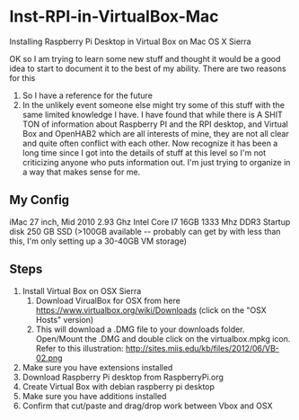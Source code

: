 # Inst-RPI-in-VirtualBox-Mac
Installing Raspberry Pi Desktop in Virtual Box on Mac OS X Sierra

OK so I am trying to learn some new stuff and thought it would be a good idea to start to document it to the best of my ability.
There are two reasons for this
1)  So I have a reference for the future
2)  In the unlikely event someone else might try some of this stuff with the same limited knowledge I have.
I have found that while there is A SHIT TON of information about Raspberry PI and the RPI desktop, and Virtual Box and OpenHAB2 which are all interests of mine, they are not all clear and quite often conflict with each other.  Now recognize it has been a long time since I got into the details of stuff at this level so I'm not criticizing anyone who puts information out.  I'm just trying to organize in a way that makes sense for me.

## My Config
iMac 27 inch, Mid 2010
2.93 Ghz Intel Core I7
16GB 1333 Mhz DDR3
Startup disk 250 GB SSD (>100GB available -- probably can get by with less than this, I'm only setting up a 30-40GB VM storage)

## Steps
1. Install Virtual Box on OSX Sierra
    1. Download VirualBox for OSX from here https://www.virtualbox.org/wiki/Downloads  (click on the "OSX Hosts" version)
    2. This will download a .DMG file to your downloads folder.  Open/Mount the .DMG and double click on the virtualbox.mpkg icon.  Refer to this illustration:  http://sites.miis.edu/kb/files/2012/06/VB-02.png
2. Make sure you have extensions installed
3. Download Raspberry Pi desktop from RaspberryPi.org
4. Create Virtual Box with debian raspberry pi desktop
5. Make sure you have additions installed 
6. Confirm that cut/paste and drag/drop work between Vbox and OSX
